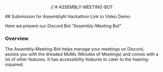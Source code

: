 
<p align="center">
// # ASSEMBLY-MEETING-BOT

</p>
## Submission for AssemblyAI Hackathon
Link to Video Demo: 

Here we present our Discord Bot "Assembly-Meeting Bot"

### Overview
The Assembly-Meeting-Bot helps manage your meetings on Discord, assists you with the dreaded MoMs (Minutes of Meetings) and comes with a lot of other features.
It has accessibility features to cater to the hearing-impaired.

